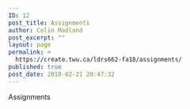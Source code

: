 ```yaml
---
ID: 12
post_title: Assignments
author: Colin Madland
post_excerpt: ""
layout: page
permalink: >
  https://create.twu.ca/ldrs662-fa18/assignments/
published: true
post_date: 2018-02-21 20:47:32
---
```

Assignments
